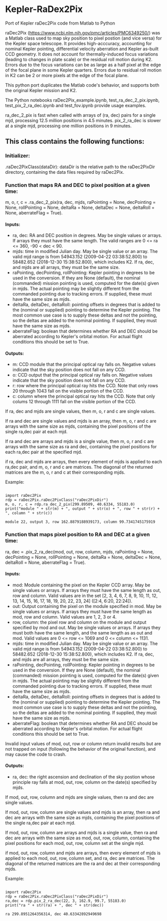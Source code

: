 # Kepler-RaDex2Pix
 Port of Kepler raDec2Pix code from Matlab to Python

raDec2Pix (https://www.ncbi.nlm.nih.gov/pmc/articles/PMC6349250/) was a Matlab class used to map sky position to pixel postion (and vice versa) for the Kepler space telescope.  It provides high-acccuracy, accounting for nominal Kepler pointing, differential velocity aberration and Kepler as-built CCD geometry.  It does not account for thermally-induced focus variations (leading to changes in plate scale) or the residual roll motion during K2.  Errors due to the focus variations can be as large as a half pixel at the edge of the focal plane in some Kepler quarters.  Errors due to residual roll motion in K2 can be 2 or more pixels at the edge of the focal plane.

This python port duplicates the Matlab code's behavior, and supports both the original Kepler mission and K2.  

The Python notebooks raDec2Pix_example.ipynb, test_ra_dec_2_pix.ipynb, test_pix_2_ra_dec.ipynb and test_fov.ipynb provide usage examples.

ra_dec_2_pix is fast when called with arrays of (ra, dec) pairs for a single mjd, processing 12.5 million positions in 4.5 minutes.  pix_2_ra_dec is slower at a single mjd, processing one million positions in 9 minutes.

## This class contains the following functions:

### Initializer:

.raDec2PixClass(dataDir): dataDir is the relative path to the raDec2PixDir directory, containing the data files required by raDec2Pix.

### Function that maps RA and DEC to pixel position at a given time:

m, o, r, c = .ra_dec_2_pix(ra, dec, mjds, raPointing = None, decPointing = None, rollPointing = None, deltaRa = None, deltaDec = None, deltaRoll = None, aberrateFlag = True).  

#### Inputs: 
- ra, dec: RA and DEC position in degrees.  May be single values or arrays.  If arrays they must have the same length.  The valid ranges are 0 <= ra <= 360, -90 < dec < 90.
- mjds: time in modified Julian day.  May be single value or an array.  The valid mjd range is from 54943.152 (2009-04-22 03:38:52.800) to 58482.652 (2018-12-30 15:38:52.800), which includes K2.
If ra, dec, and mjds are all arrays, they must be the same size.
- raPointing, decPointing, rollPointing: Kepler pointing in degrees to be used in the conversion.  If they are None (default), the nominal (commanded) mission pointing is used, computed for the date(s) given in mjds. The actual pointing may be slightly different from the commanded pointing due to tracking errors. If supplied, these must have the same size as mjds. 
- deltaRa, deltaDec, deltaRoll: pointing offsets in degrees that is added to the (nominal or supplied) pointing to determine the Kepler pointing.  The most common use case is to supply these deltas and not the pointing, so the deltas are added to the nominal pointing. If supplied, they must have the same size as mjds.
- aberrateFlag: boolean that determines whether RA and DEC should be aberrated according to Kepler's orbital motion.  For actual flight conditions this should be set to True.

#### Outputs:
- m: CCD module that the principal optical ray falls on. Negative values indicate that the sky position does not fall on any CCD.
- o: CCD output that the principal optical ray falls on. Negative values indicate that the sky position does not fall on any CCD.
- r: row where the principal optical ray hits the CCD. Note that only rows 20 through 1043 fall on the visible portion of the CCD.
- c: column where the principal optical ray hits the CCD. Note that only colums 12 through 1111 fall on the visible portion of the CCD.

If ra, dec and mjds are single values, then m, o, r and c are single values.

If ra and dec are single values and mjds is an array, then m, o, r and c are arrays with the same size as mjds, containing the pixel positions of the single ra,dec pair at each mjd.

If ra and dec are arrays and mjds is a single value, then m, o, r and c are arrays with the same size as ra and dec, containing the pixel positions for each ra,dec pair at the specified mjd.

if ra, dec and mjds are arrays, then every element of mjds is applied to each ra,dec pair, and m, o, r and c are matrices.  The diagonal of the returned matrices are the m, o, r and c at their corresponding mjds.

Example:
<pre><code>
import raDec2Pix
rdp = raDec2Pix.raDec2PixClass("raDec2PixDir")
m, o, r, c = rdp.ra_dec_2_pix(299.89509, 40.6334, 55183.0)
print("module " + str(m) + ", output " + str(o) + ", row " + str(r) + ", column " + str(c))

module 22, output 3, row 162.8879188939173, column 99.7341745175919
</code></pre>

### Function that maps pixel position to RA and DEC at a given time:

ra, dec = .pix_2_ra_dec(mod, out, row, column, mjds, raPointing = None, decPointing = None, rollPointing = None, deltaRa = None, deltaDec = None, deltaRoll = None, aberrateFlag = True).  

#### Inputs: 
- mod: Module containing the pixel on the Kepler CCD array.  May be single values or arrays.  If arrays they must have the same length as out, row and column.  Valid values are in the set [2, 3, 4, 6, 7, 8, 9, 10, 11, 12, 13, 14, 15, 16, 17, 18, 19, 20, 22, 23, 24] ([2:4, 6:20, 22:24]). 
- out: Output containing the pixel on the module specified in mod.  May be single values or arrays.  If arrays they must have the same length as mod, row and column.  Valid values are 1, 2, 3 or 4.
- row, column: the pixel row and column on the module and output specified by mod and out.  May be single values or arrays.  If arrays they must both have the same length, and the same length as as out and mod.  Valid values are 0 <= row <= 1069 and 0 <= column <= 1131.
- mjds: time in modified Julian day.  May be single value or an array.  The valid mjd range is from 54943.152 (2009-04-22 03:38:52.800) to 58482.652 (2018-12-30 15:38:52.800), which includes K2.
If ra, dec, and mjds are all arrays, they must be the same size.
- raPointing, decPointing, rollPointing: Kepler pointing in degrees to be used in the conversion.  If they are None (default), the nominal (commanded) mission pointing is used, computed for the date(s) given in mjds. The actual pointing may be slightly different from the commanded pointing due to tracking errors. If supplied, these must have the same size as mjds. 
- deltaRa, deltaDec, deltaRoll: pointing offsets in degrees that is added to the (nominal or supplied) pointing to determine the Kepler pointing.  The most common use case is to supply these deltas and not the pointing, so the deltas are added to the nominal pointing. If supplied, they must have the same size as mjds.
- aberrateFlag: boolean that determines whether RA and DEC should be aberrated according to Kepler's orbital motion.  For actual flight conditions this should be set to True.

Invalid input values of mod, out, row or column return invalid results but are not trapped on input (following the behavior of the original function), and may cause the code to crash.  

#### Outputs:
- ra, dec: the right ascension and declination of the sky postion whose principle ray falls at mod, out, row, column on the date(s) specified by mjds.

If mod, out, row, column and mjds are single values, then ra and dec are single values.

If mod, out, row, column are single values and mjds is an array, then ra and dec are arrays with the same size as mjds, containing the pixel positions of the single ra,dec pair at each mjd.

If mod, out, row, column are arrays and mjds is a single value, then ra and dec are arrays with the same size as mod, out, row, column, containing the pixel positions for each mod, out, row, column set at the single mjd.

if mod, out, row, column and mjds are arrays, then every element of mjds is applied to each mod, out, row, column set, and ra, dec are matrices.  The diagonal of the returned matrices are the ra and dec at their corresponding mjds.

Example:
<pre><code>
import raDec2Pix
rdp = raDec2Pix.raDec2PixClass("raDec2PixDir")
ra,dec = rdp.pix_2_ra_dec(22, 3, 162.9, 99.7, 55183.0)
print("ra " + str(ra) + ", dec " + str(dec))

ra 299.8951264356314, dec 40.63342892949698
</code></pre>

